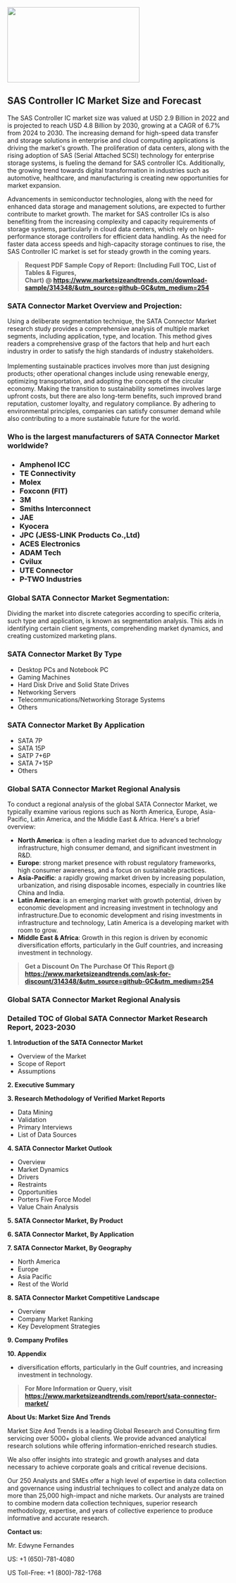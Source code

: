 <p><img class="alignnone size-medium wp-image-20088" src="https://ffe5etoiles.com/wp-content/uploads/2024/12/MST1-300x171.png" alt="" width="300" height="171" /></p><h2>SAS Controller IC Market Size and Forecast</h2><p>The SAS Controller IC market size was valued at USD 2.9 Billion in 2022 and is projected to reach USD 4.8 Billion by 2030, growing at a CAGR of 6.7% from 2024 to 2030. The increasing demand for high-speed data transfer and storage solutions in enterprise and cloud computing applications is driving the market's growth. The proliferation of data centers, along with the rising adoption of SAS (Serial Attached SCSI) technology for enterprise storage systems, is fueling the demand for SAS controller ICs. Additionally, the growing trend towards digital transformation in industries such as automotive, healthcare, and manufacturing is creating new opportunities for market expansion.</p><p>Advancements in semiconductor technologies, along with the need for enhanced data storage and management solutions, are expected to further contribute to market growth. The market for SAS controller ICs is also benefiting from the increasing complexity and capacity requirements of storage systems, particularly in cloud data centers, which rely on high-performance storage controllers for efficient data handling. As the need for faster data access speeds and high-capacity storage continues to rise, the SAS Controller IC market is set for steady growth in the coming years.</p></p><blockquote id="" class=""><strong>Request PDF Sample Copy of Report: (Including Full TOC, List of Tables &amp; Figures, Chart)&nbsp;@&nbsp;<strong><a href="https://www.marketsizeandtrends.com/download-sample/314348/&utm_source=github-GC&utm_medium=254" target="_blank">https://www.marketsizeandtrends.com/download-sample/314348/&utm_source=github-GC&utm_medium=254</a></strong></strong></blockquote><h3 id="" class="">SATA Connector Market&nbsp;Overview and Projection:</h3><p id="" class="">Using a deliberate segmentation technique, the SATA Connector Market research study provides a comprehensive analysis of multiple market segments, including application, type, and location. This method gives readers a comprehensive grasp of the factors that help and hurt each industry in order to satisfy the high standards of industry stakeholders. <br /> <br />Implementing sustainable practices involves more than just designing products; other operational changes include using renewable energy, optimizing transportation, and adopting the concepts of the circular economy. Making the transition to sustainability sometimes involves large upfront costs, but there are also long-term benefits, such improved brand reputation, customer loyalty, and regulatory compliance. By adhering to environmental principles, companies can satisfy consumer demand while also contributing to a more sustainable future for the world.</p><h3 id="" class="">Who is the largest manufacturers of&nbsp;SATA Connector Market worldwide?</h3><h3 class=""><p><ul><li>Amphenol ICC </li><li> TE Connectivity </li><li> Molex </li><li> Foxconn (FIT) </li><li> 3M </li><li> Smiths Interconnect </li><li> JAE </li><li> Kyocera </li><li> JPC (JESS-LINK Products Co.,Ltd) </li><li> ACES Electronics </li><li> ADAM Tech </li><li> Cvilux </li><li> UTE Connector </li><li> P-TWO Industries</li></ul></p></h3><h3 id="" class="">Global&nbsp;SATA Connector Market Segmentation:</h3><p id="" class="">Dividing the market into discrete categories according to specific criteria, such type and application, is known as segmentation analysis. This aids in identifying certain client segments, comprehending market dynamics, and creating customized marketing plans.</p><h3 id="" class="">SATA Connector Market&nbsp;By Type</h3><p><p><ul><li>Desktop PCs and Notebook PC</li><li> Gaming Machines</li><li> Hard Disk Drive and Solid State Drives</li><li> Networking Servers</li><li> Telecommunications/Networking Storage Systems</li><li> Others</p></li></ul></p></p><h3 id="" class="">SATA Connector Market&nbsp;By Application</h3><p class=""><p><ul><li>SATA 7P</li><li> SATA 15P</li><li> SATP 7+6P</li><li> SATA 7+15P</li><li> Others</li></ul></p></p><h3 id="" class="">Global SATA Connector Market Regional Analysis</h3><p id="" class="">To conduct a regional analysis of the global SATA Connector Market, we typically examine various regions such as North America, Europe, Asia-Pacific, Latin America, and the Middle East &amp; Africa. Here's a brief overview:</p><ul><li><strong>North America</strong>: is often a leading market due to advanced technology infrastructure, high consumer demand, and significant investment in R&amp;D.</li><li><strong>Europe</strong>: strong market presence with robust regulatory frameworks, high consumer awareness, and a focus on sustainable practices.</li><li><strong>Asia-Pacific</strong>: a rapidly growing market driven by increasing population, urbanization, and rising disposable incomes, especially in countries like China and India.</li><li><strong>Latin America</strong>: is an emerging market with growth potential, driven by economic development and increasing investment in technology and infrastructure.Due to economic development and rising investments in infrastructure and technology, Latin America is a developing market with room to grow.</li><li><strong>Middle East &amp; Africa</strong>: Growth in this region is driven by economic diversification efforts, particularly in the Gulf countries, and increasing investment in technology.</li></ul><blockquote id="" class=""><strong>Get a Discount On The Purchase Of This Report @ <strong><a href="https://www.marketsizeandtrends.com/ask-for-discount/314348/&utm_source=github-GC&utm_medium=254" target="_blank">https://www.marketsizeandtrends.com/ask-for-discount/314348/&utm_source=github-GC&utm_medium=254</a></strong></strong></blockquote><h3 id="" class="">Global SATA Connector Market Regional Analysis</h3><h3 id="" class="">Detailed TOC of Global SATA Connector Market Research Report, 2023-2030</h3><p id="" class=""><strong>1. Introduction of the SATA Connector Market</strong></p><ul><li>Overview of the Market</li><li>Scope of Report</li><li>Assumptions</li></ul><p id="" class=""><strong>2. Executive Summary</strong></p><p id="" class=""><strong>3. Research Methodology of Verified Market Reports</strong></p><ul><li>Data Mining</li><li>Validation</li><li>Primary Interviews</li><li>List of Data Sources</li></ul><p id="" class=""><strong>4. SATA Connector Market Outlook</strong></p><ul><li>Overview</li><li>Market Dynamics</li><li>Drivers</li><li>Restraints</li><li>Opportunities</li><li>Porters Five Force Model</li><li>Value Chain Analysis</li></ul><p id="" class=""><strong>5. SATA Connector Market, By Product</strong></p><p id="" class=""><strong>6. SATA Connector Market, By Application</strong></p><p id="" class=""><strong>7. SATA Connector Market, By Geography</strong></p><ul><li>North America</li><li>Europe</li><li>Asia Pacific</li><li>Rest of the World</li></ul><p id="" class=""><strong>8. SATA Connector Market Competitive Landscape</strong></p><ul><li>Overview</li><li>Company Market Ranking</li><li>Key Development Strategies</li></ul><p id="" class=""><strong>9. Company Profiles</strong></p><p id="" class=""><strong>10. Appendix</strong></p><ul><li>diversification efforts, particularly in the Gulf countries, and increasing investment in technology.</li></ul><blockquote id="" class=""><strong>For More Information or Query, visit <strong><strong><a href="https://www.marketsizeandtrends.com/report/sata-connector-market/" target="_blank">https://www.marketsizeandtrends.com/report/sata-connector-market/</a></strong></strong></strong></blockquote><p id="" class=""><strong>About Us: Market Size And Trends</strong></p><p id="" class="">Market Size And Trends is a leading Global Research and Consulting firm servicing over 5000+ global clients. We provide advanced analytical research solutions while offering information-enriched research studies.</p><p id="" class="">We also offer insights into strategic and growth analyses and data necessary to achieve corporate goals and critical revenue decisions.</p><p id="" class="">Our 250 Analysts and SMEs offer a high level of expertise in data collection and governance using industrial techniques to collect and analyze data on more than 25,000 high-impact and niche markets. Our analysts are trained to combine modern data collection techniques, superior research methodology, expertise, and years of collective experience to produce informative and accurate research.</p><p id="" class=""><strong>Contact us:</strong></p><p id="" class="">Mr. Edwyne Fernandes</p><p id="" class="">US: +1 (650)-781-4080</p><p id="" class="">US Toll-Free: +1 (800)-782-1768</p>
